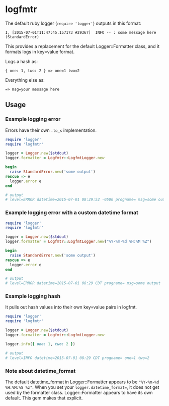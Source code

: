 # logfmtr
The default ruby logger (`require 'logger'`) outputs in this format:
```
I, [2015-07-01T11:47:45.157173 #29367]  INFO -- : some message here (StandardError)
```
This provides a replacement for the default Logger::Formatter class, and it formats logs in key=value format.

Logs a hash as:
```
{ one: 1, two: 2 } => one=1 two=2
```
Everything else as:
```
=> msg=your message here
```
## Usage
### Example logging error
Errors have their own `.to_s` implementation.
```ruby
require 'logger'
require 'logfmtr'

logger = Logger.new($stdout)
logger.formatter = Logfmtr::LogfmtLogger.new

begin
  raise StandardError.new('some output')
rescue => e
  logger.error e
end

# output
# level=ERROR datetime=2015-07-01 08:29:52 -0500 progname= msg=some output
```
### Example logging error with a custom datetime format
```ruby
require 'logger'
require 'logfmtr'

logger = Logger.new($stdout)
logger.formatter = Logfmtr::LogfmtLogger.new("%Y-%m-%d %H:%M %Z")

begin
  raise StandardError.new('some output')
rescue => e
  logger.error e
end

# output
# level=ERROR datetime=2015-07-01 08:29 CDT progname= msg=some output
```
### Example logging hash
It pulls out hash values into their own key=value pairs in logfmt.
```ruby
require 'logger'
require 'logfmtr'

logger = Logger.new($stdout)
logger.formatter = Logfmtr::LogfmtLogger.new

logger.info({ one: 1, two: 2 })

# output
# level=INFO datetime=2015-07-01 08:29 CDT progname= one=1 two=2
```
### Note about datetime_format
The default datetime_format in Logger::Formatter appears to be `"%Y-%m-%d %H:%M:%S %z"`. When you set your `logger.datetime_format=`, it does not get used by the formatter class. Logger::Formatter appears to have its own default. This gem makes that explicit.
